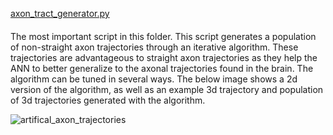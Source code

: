 [axon_tract_generator.py](axon_tract_generator.py)
####
The most important script in this folder. This script generates a population of non-straight axon trajectories through an iterative algorithm. These trajectories are advantageous to straight axon trajectories as they help the ANN to better generalize to the axonal trajectories found in the brain. The algorithm can be tuned in several ways. The below image shows a 2d version of the algorithm, as well as an example 3d trajectory and population of 3d trajectories generated with the algorithm.

![artifical_axon_trajectories](https://github.com/jgolabek/ANN_Rapid_Predictor/blob/main/images/artificial_tract_alg.png)